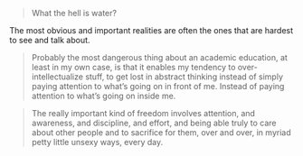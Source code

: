> What the hell is water?

The most obvious and important realities are often the ones that are hardest to see and talk about.

> Probably the most dangerous thing about an academic education, at least in my own case, is that it enables my tendency to over-intellectualize stuff, to get lost in abstract thinking instead of simply paying attention to what’s going on in front of me. Instead of paying attention to what’s going on inside me.

> The really important kind of freedom involves attention, and awareness, and discipline, and effort, and being able truly to care about other people and to sacrifice for them, over and over, in myriad petty little unsexy ways, every day.




